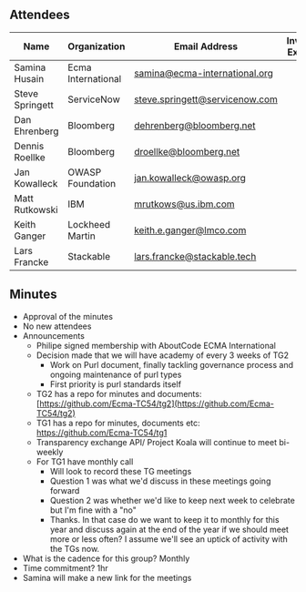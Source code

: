 ## Attendees


| Name            | Organization       | Email Address                  | Invited Expert |
|-----------------|--------------------|--------------------------------|:--------------:|
| Samina Husain   | Ecma International | samina@ecma-international.org  |                |
| Steve Springett | ServiceNow         | steve.springett@servicenow.com |                |
| Dan Ehrenberg   | Bloomberg          | dehrenberg@bloomberg.net       |                |
| Dennis Roellke  | Bloomberg          | droellke@bloomberg.net         |                |
| Jan Kowalleck   | OWASP Foundation   | jan.kowalleck@owasp.org        |                |
| Matt Rutkowski  | IBM                | mrutkows@us.ibm.com            |                |
| Keith Ganger    | Lockheed Martin    | keith.e.ganger@lmco.com        |                |
| Lars Francke    | Stackable          | lars.francke@stackable.tech    |    &#x2714;    |


## Minutes
* Approval of the minutes
* No new attendees
* Announcements
    * Philipe signed membership with AboutCode ECMA International
    * Decision made that we will have academy of every 3 weeks of TG2
        * Work on Purl document, finally tackling governance process and ongoing maintenance of purl types
        * First priority is purl standards itself
    * TG2 has a repo for minutes and documents: [https://github.com/Ecma-TC54/tg2](https://github.com/Ecma-TC54/tg2)
    * TG1 has a repo for minutes, documents etc: [https://github.com/Ecma-TC54/tg1 ](https://github.com/Ecma-TC54/tg1)
    * Transparency exchange API/ Project Koala will continue to meet bi-weekly
    * For TG1 have monthly call
        * Will look to record these TG meetings
        * Question 1 was what we'd discuss in these meetings going forward
        * Question 2 was whether we'd like to keep next week to celebrate but I'm fine with a "no"
        * Thanks. In that case do we want to keep it to monthly for this year and discuss again at the end of the year if we should meet more or less often? I assume we'll see an uptick of activity with the TGs now.
* What is the cadence for this group? Monthly
* Time commitment? 1hr
* Samina will make a new link for the meetings 